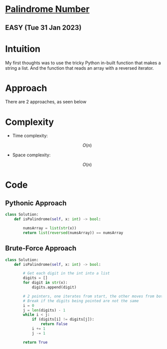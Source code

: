 # [Palindrome Number](https://leetcode.com/problems/palindrome-number/)

## EASY (Tue 31 Jan 2023)

# Intuition

<!-- Describe your first thoughts on how to solve this problem. -->

My first thoughts was to use the tricky Python in-built function that makes a string a list. And the function that reads an array with a reversed iterator.

# Approach

<!-- Describe your approach to solving the problem. -->

There are 2 approaches, as seen below

# Complexity

- Time complexity:
  <!-- Add your time complexity here, e.g. $$O(n)$$ -->

  $$O(n)$$

- Space complexity:
  <!-- Add your space complexity here, e.g. $$O(n)$$ -->
  $$O(n)$$

# Code

## Pythonic Approach

```py
class Solution:
    def isPalindrome(self, x: int) -> bool:

        numsArray = list(str(x))
        return list(reversed(numsArray)) == numsArray

```

## Brute-Force Approach

```py
class Solution:
    def isPalindrome(self, x: int) -> bool:

        # Get each digit in the int into a list
        digits = []
        for digit in str(x):
            digits.append(digit)

        # 2 pointers, one iterates from start, the other moves from bottom up
        # Break if the digits being pointed are not the same
        i = 0
        j = len(digits) - 1
        while i < j:
            if (digits[i] != digits[j]):
                return False
            i += 1
            j -= 1

        return True

```
